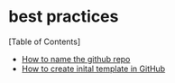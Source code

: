 # best practices 

[Table of Contents]

* [How to name the github repo](REPO_NAMING_STD.md)
* ⁠[How to create inital template in GitHub](CREATE_INITIAL_TEMPLATE.md)
